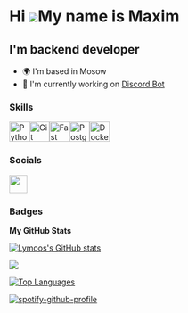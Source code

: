 Hi ![](https://user-images.githubusercontent.com/18350557/176309783-0785949b-9127-417c-8b55-ab5a4333674e.gif)My name is Maxim
=============================================================================================================================

I'm backend developer
---------------------

* 🌍  I'm based in Mosow
* 🚀  I'm currently working on [Discord Bot](http://github.com/Lymoos/discordGiller)

### Skills

<p align="left">
<a href="https://www.python.org/" target="_blank" rel="noreferrer"><img src="https://raw.githubusercontent.com/danielcranney/readme-generator/main/public/icons/skills/python-colored.svg" width="36" height="36" alt="Python" /></a><a href="https://git-scm.com/" target="_blank" rel="noreferrer"><img src="https://raw.githubusercontent.com/danielcranney/readme-generator/main/public/icons/skills/git-colored.svg" width="36" height="36" alt="Git" /></a><a href="https://fastapi.tiangolo.com/" target="_blank" rel="noreferrer"><img src="https://raw.githubusercontent.com/danielcranney/readme-generator/main/public/icons/skills/fastapi-colored.svg" width="36" height="36" alt="Fast API" /></a><a href="https://www.postgresql.org/" target="_blank" rel="noreferrer"><img src="https://raw.githubusercontent.com/danielcranney/readme-generator/main/public/icons/skills/postgresql-colored.svg" width="36" height="36" alt="PostgreSQL" /></a><a href="https://www.docker.com/" target="_blank" rel="noreferrer"><img src="https://raw.githubusercontent.com/danielcranney/readme-generator/main/public/icons/skills/docker-colored.svg" width="36" height="36" alt="Docker" /></a>
</p>

### Socials
<a href="https://www.github.com/Lymoos" target="_blank" rel="noreferrer"> <picture> <source media="(prefers-color-scheme: dark)" srcset="https://raw.githubusercontent.com/danielcranney/readme-generator/main/public/icons/socials/github-dark.svg" /> <source media="(prefers-color-scheme: light)" srcset="https://raw.githubusercontent.com/danielcranney/readme-generator/main/public/icons/socia/github.svg" /> <img src="https://raw.githubusercontent.com/danielcranney/readme-generator/main/public/icons/socials/github.svg" width="32" height="32" /> </picture> </a></p>

### Badges

<b>My GitHub Stats</b>

<a href="http://www.github.com/Lymoos"><img src="https://github-readme-stats.vercel.app/api?username=Lymoos&show_icons=true&hide=&count_private=true&title_color=ef4444&text_color=ffffff&icon_color=ec4899&bg_color=1c1917&hide_border=true&show_icons=true" alt="Lymoos's GitHub stats" /></a>

<a href="http://www.github.com/Lymoos"><img src="https://github-readme-streak-stats.herokuapp.com/?user=Lymoos&stroke=ffffff&background=1c1917&ring=ef4444&fire=ef4444&currStreakNum=ffffff&currStreakLabel=ef4444&sideNums=ffffff&sideLabels=ffffff&dates=ffffff&hide_border=true" /></a>

<a href="https://github.com/Lymoos" align="left"><img src="https://github-readme-stats.vercel.app/api/top-langs/?username=Lymoos&langs_count=10&title_color=ef4444&text_color=ffffff&icon_color=ec4899&bg_color=1c1917&hide_border=true&locale=en&custom_title=Top%20%Languages" alt="Top Languages" /></a>

[![spotify-github-profile](https://spotify-github-profile.vercel.app/api/view?uid=31vwrqtxmod7ywceszvs6cwrrq6q&cover_image=true&theme=default&show_offline=false&background_color=121212&interchange=false)](https://github.com/kittinan/spotify-github-profile)
